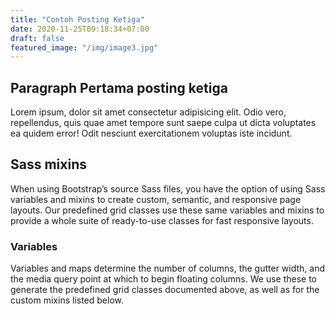 ```yaml
---
title: "Contoh Posting Ketiga"
date: 2020-11-25T09:18:34+07:00
draft: false
featured_image: "/img/image3.jpg"
---
```


## Paragraph Pertama posting ketiga

Lorem ipsum, dolor sit amet consectetur adipisicing elit. Odio vero, repellendus, quis quae amet tempore sunt saepe culpa ut dicta voluptates ea quidem error! Odit nesciunt exercitationem voluptas iste incidunt.

## Sass mixins

When using Bootstrap’s source Sass files, you have the option of using Sass variables and mixins to create custom, semantic, and responsive page layouts. Our predefined grid classes use these same variables and mixins to provide a whole suite of ready-to-use classes for fast responsive layouts.

### Variables

Variables and maps determine the number of columns, the gutter width, and the media query point at which to begin floating columns. We use these to generate the predefined grid classes documented above, as well as for the custom mixins listed below.
